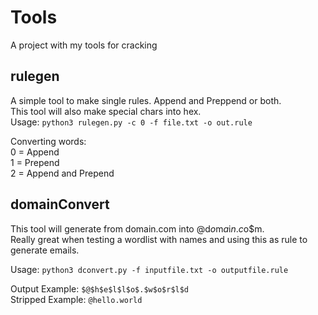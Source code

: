# Tools  
A project with my tools for cracking    
  
## rulegen 
A simple tool to make single rules. Append and Preppend or both.  
This tool will also make special chars into hex.  
Usage: `python3 rulegen.py -c 0 -f file.txt -o out.rule` 
  
Converting words:  
0 = Append  
1 = Prepend  
2 = Append and Prepend  
  

## domainConvert  
This tool will generate from domain.com into $@$d$o$m$a$i$n$.$c$o$m.  
Really great when testing a wordlist with names and using this as rule to generate emails.  
  
Usage: `python3 dconvert.py -f inputfile.txt -o outputfile.rule`  
  
Output Example: `$@$h$e$l$l$o$.$w$o$r$l$d`  
Stripped Example: `@hello.world`  
